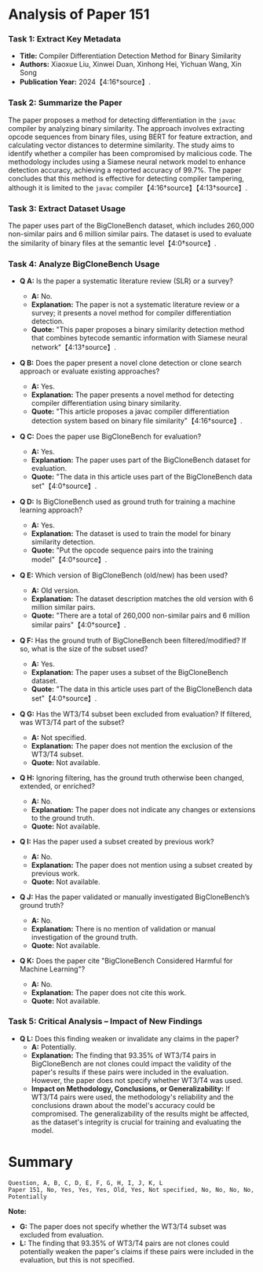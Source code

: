 # Analysis of Paper 151

### Task 1: Extract Key Metadata

- **Title:** Compiler Differentiation Detection Method for Binary Similarity
- **Authors:** Xiaoxue Liu, Xinwei Duan, Xinhong Hei, Yichuan Wang, Xin Song
- **Publication Year:** 2024【4:16†source】.

### Task 2: Summarize the Paper

The paper proposes a method for detecting differentiation in the `javac` compiler by analyzing binary similarity. The approach involves extracting opcode sequences from binary files, using BERT for feature extraction, and calculating vector distances to determine similarity. The study aims to identify whether a compiler has been compromised by malicious code. The methodology includes using a Siamese neural network model to enhance detection accuracy, achieving a reported accuracy of 99.7%. The paper concludes that this method is effective for detecting compiler tampering, although it is limited to the `javac` compiler【4:16†source】【4:13†source】.

### Task 3: Extract Dataset Usage

The paper uses part of the BigCloneBench dataset, which includes 260,000 non-similar pairs and 6 million similar pairs. The dataset is used to evaluate the similarity of binary files at the semantic level【4:0†source】.

### Task 4: Analyze BigCloneBench Usage

- **Q A:** Is the paper a systematic literature review (SLR) or a survey?
  - **A:** No.
  - **Explanation:** The paper is not a systematic literature review or a survey; it presents a novel method for compiler differentiation detection.
  - **Quote:** "This paper proposes a binary similarity detection method that combines bytecode semantic information with Siamese neural network"【4:13†source】.

- **Q B:** Does the paper present a novel clone detection or clone search approach or evaluate existing approaches?
  - **A:** Yes.
  - **Explanation:** The paper presents a novel method for detecting compiler differentiation using binary similarity.
  - **Quote:** "This article proposes a javac compiler differentiation detection system based on binary file similarity"【4:16†source】.

- **Q C:** Does the paper use BigCloneBench for evaluation?
  - **A:** Yes.
  - **Explanation:** The paper uses part of the BigCloneBench dataset for evaluation.
  - **Quote:** "The data in this article uses part of the BigCloneBench data set"【4:0†source】.

- **Q D:** Is BigCloneBench used as ground truth for training a machine learning approach?
  - **A:** Yes.
  - **Explanation:** The dataset is used to train the model for binary similarity detection.
  - **Quote:** "Put the opcode sequence pairs into the training model"【4:0†source】.

- **Q E:** Which version of BigCloneBench (old/new) has been used?
  - **A:** Old version.
  - **Explanation:** The dataset description matches the old version with 6 million similar pairs.
  - **Quote:** "There are a total of 260,000 non-similar pairs and 6 million similar pairs"【4:0†source】.

- **Q F:** Has the ground truth of BigCloneBench been filtered/modified? If so, what is the size of the subset used?
  - **A:** Yes.
  - **Explanation:** The paper uses a subset of the BigCloneBench dataset.
  - **Quote:** "The data in this article uses part of the BigCloneBench data set"【4:0†source】.

- **Q G:** Has the WT3/T4 subset been excluded from evaluation? If filtered, was WT3/T4 part of the subset?
  - **A:** Not specified.
  - **Explanation:** The paper does not mention the exclusion of the WT3/T4 subset.
  - **Quote:** Not available.

- **Q H:** Ignoring filtering, has the ground truth otherwise been changed, extended, or enriched?
  - **A:** No.
  - **Explanation:** The paper does not indicate any changes or extensions to the ground truth.
  - **Quote:** Not available.

- **Q I:** Has the paper used a subset created by previous work?
  - **A:** No.
  - **Explanation:** The paper does not mention using a subset created by previous work.
  - **Quote:** Not available.

- **Q J:** Has the paper validated or manually investigated BigCloneBench’s ground truth?
  - **A:** No.
  - **Explanation:** There is no mention of validation or manual investigation of the ground truth.
  - **Quote:** Not available.

- **Q K:** Does the paper cite "BigCloneBench Considered Harmful for Machine Learning"?
  - **A:** No.
  - **Explanation:** The paper does not cite this work.
  - **Quote:** Not available.

### Task 5: Critical Analysis – Impact of New Findings

- **Q L:** Does this finding weaken or invalidate any claims in the paper?
  - **A:** Potentially.
  - **Explanation:** The finding that 93.35% of WT3/T4 pairs in BigCloneBench are not clones could impact the validity of the paper's results if these pairs were included in the evaluation. However, the paper does not specify whether WT3/T4 was used.
  - **Impact on Methodology, Conclusions, or Generalizability:** If WT3/T4 pairs were used, the methodology's reliability and the conclusions drawn about the model's accuracy could be compromised. The generalizability of the results might be affected, as the dataset's integrity is crucial for training and evaluating the model.

# Summary

```
Question, A, B, C, D, E, F, G, H, I, J, K, L
Paper 151, No, Yes, Yes, Yes, Old, Yes, Not specified, No, No, No, No, Potentially
```

**Note:**  
- **G:** The paper does not specify whether the WT3/T4 subset was excluded from evaluation.
- **L:** The finding that 93.35% of WT3/T4 pairs are not clones could potentially weaken the paper's claims if these pairs were included in the evaluation, but this is not specified.
